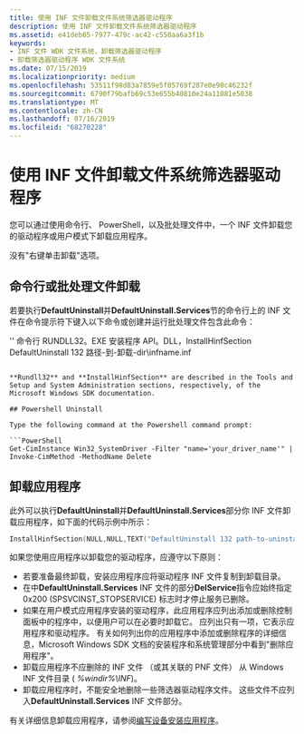 ```yaml
---
title: 使用 INF 文件卸载文件系统筛选器驱动程序
description: 使用 INF 文件卸载文件系统筛选器驱动程序
ms.assetid: e41deb65-7977-479c-ac42-c550aa6a3f1b
keywords:
- INF 文件 WDK 文件系统，卸载筛选器驱动程序
- 卸载筛选器驱动程序 WDK 文件系统
ms.date: 07/15/2019
ms.localizationpriority: medium
ms.openlocfilehash: 53511f98d83a7859e5f05769f287e0e90c46232f
ms.sourcegitcommit: 6790f79bafb69c53e655b40810e24a11081e5038
ms.translationtype: MT
ms.contentlocale: zh-CN
ms.lasthandoff: 07/16/2019
ms.locfileid: "68270228"
---
```

# <a name="using-an-inf-file-to-uninstall-a-file-system-filter-driver"></a>使用 INF 文件卸载文件系统筛选器驱动程序

您可以通过使用命令行、 PowerShell，以及批处理文件中，一个 INF 文件卸载您的驱动程序或用户模式下卸载应用程序。

没有"右键单击卸载"选项。

## <a name="command-line-or-batch-file-uninstall"></a>命令行或批处理文件卸载

若要执行**DefaultUninstall**并**DefaultUninstall.Services**节的命令行上的 INF 文件在命令提示符下键入以下命令或创建并运行批处理文件包含此命令：

'' 命令行 RUNDLL32。EXE 安装程序 API。DLL，InstallHinfSection DefaultUninstall 132 路径-到-卸载-dir\infname.inf
```

**Rundll32** and **InstallHinfSection** are described in the Tools and Setup and System Administration sections, respectively, of the Microsoft Windows SDK documentation.

## Powershell Uninstall

Type the following command at the Powershell command prompt:

```PowerShell
Get-CimInstance Win32_SystemDriver -Filter "name='your_driver_name'" | Invoke-CimMethod -MethodName Delete
```

## <a name="uninstall-application"></a>卸载应用程序

此外可以执行**DefaultUninstall**并**DefaultUninstall.Services**部分你 INF 文件卸载应用程序，如下面的代码示例中所示：

```cpp
InstallHinfSection(NULL,NULL,TEXT("DefaultUninstall 132 path-to-uninstall-dir\infname.inf"),0);
```

如果您使用应用程序以卸载您的驱动程序，应遵守以下原则：

* 若要准备最终卸载，安装应用程序应将驱动程序 INF 文件复制到卸载目录。
* 在中**DefaultUninstall.Services** INF 文件的部分**DelService**指令应始终指定 0x200 (SPSVCINST\_STOPSERVICE) 标志时才停止服务已删除。
* 如果在用户模式应用程序安装的驱动程序，此应用程序应列出添加或删除控制面板中的程序中，以便用户可以在必要时卸载它。 应列出只有一项，它表示应用程序和驱动程序。 有关如何列出你的应用程序中添加或删除程序的详细信息，Microsoft Windows SDK 文档的安装程序和系统管理部分中看到"删除应用程序"。
* 卸载应用程序不应删除的 INF 文件 （或其关联的 PNF 文件） 从 Windows INF 文件目录 ( *%windir%\\INF*)。
* 卸载应用程序时，不能安全地删除一些筛选器驱动程序文件。 这些文件不应列入**DefaultUninstall.Services** INF 文件部分。

有关详细信息卸载应用程序，请参阅[编写设备安装应用程序](https://docs.microsoft.com/windows-hardware/drivers/install/writing-a-device-installation-application)。
